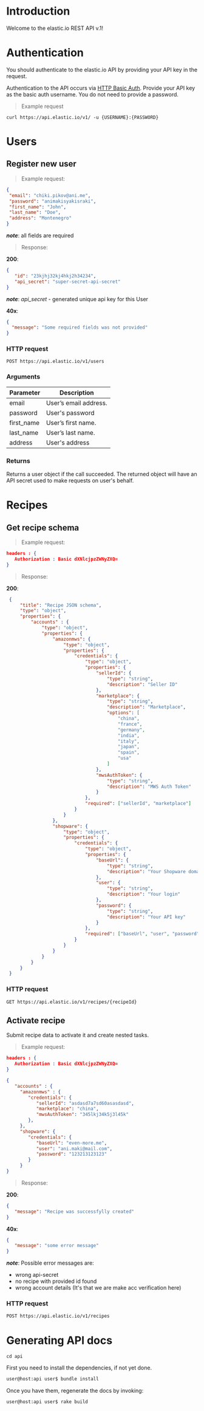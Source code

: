 # Introduction

Welcome to the elastic.io REST API v.1!

# Authentication

You should authenticate to the elastic.io API by providing your API key in the request.

Authentication to the API occurs via [HTTP Basic Auth](http://en.wikipedia.org/wiki/Basic_access_authentication). Provide your API key as the basic auth username. You do not need to provide a password.

> Example request

   ```curl
   curl https://api.elastic.io/v1/ -u {USERNAME}:{PASSWORD}
   ```

# Users

## Register new user

> Example request:

   ```json
  {
    "email": "chiki.pikov@ani.me",
    "password": "animakisyakisraki",
    "first_name": "John",
    "last_name": "Doe",
    "address": "Montenegro"
  }
   ```

   **_note_**: all fields are required

> Response:

   **200**:

   ```json
   {
      "id": "23kjhj32kj4hkj2h34234",
      "api_secret": "super-secret-api-secret"
   }
   ```
   **_note_**: _api_secret_ - generated unique api key for this User

   **40x**:

   ```json
   {
     "message": "Some required fields was not provided"
   }
   ```

### HTTP request

`POST https://api.elastic.io/v1/users`

### Arguments

Parameter | Description
--------- | -----------
email | User’s email address.
password | User's password
first_name | User’s first name.
last_name | User’s last name.
address | User's address

### Returns

Returns a user object if the call succeeded. The returned object will have an API secret used to make requests on user's behalf.

# Recipes

## Get recipe schema

> Example request:

   ```json
   headers : {
      Authorization : Basic dXNlcjpzZWNyZXQ=
   }
   ```

> Response:

   **200**:

   ```json
    {
        "title": "Recipe JSON schema",
        "type": "object",
        "properties": {
            "accounts" : {
                "type": "object",
                "properties": {
                    "amazonmws": {
                        "type": "object",
                        "properties": {
                            "credentials": {
                                "type": "object",
                                "properties": {
                                    "sellerId": {
                                        "type": "string",
                                        "description": "Seller ID"
                                    },
                                    "marketplace": {
                                        "type": "string",
                                        "description": "Marketplace",
                                        "options": [
                                            "china",
                                            "france",
                                            "germany",
                                            "india",
                                            "italy",
                                            "japan",
                                            "spain",
                                            "usa"
                                        ]
                                    },
                                    "mwsAuthToken": {
                                        "type": "string",
                                        "description": "MWS Auth Token"
                                    }
                                },
                                "required": ["sellerId", "marketplace"]
                            }
                        }
                    },
                    "shopware": {
                        "type": "object",
                        "properties": {
                            "credentials": {
                                "type": "object",
                                "properties": {
                                    "baseUrl": {
                                        "type": "string",
                                        "description": "Your Shopware domain"
                                    },
                                    "user": {
                                        "type": "string",
                                        "description": "Your login"
                                    },
                                    "password": {
                                        "type": "string",
                                        "description": "Your API key"
                                    }
                                },
                                "required": ["baseUrl", "user", "password"]
                            }
                        }
                    }
                }
            }
        }
    }
   ```

### HTTP request

   `GET https://api.elastic.io/v1/recipes/{recipeId}`

## Activate recipe

Submit recipe data to activate it and create nested tasks.

> Example request:

   ```json
   headers : {
      Authorization : Basic dXNlcjpzZWNyZXQ=
   }

   {
      "accounts" : {
      	"amazonmws" : {
           "credentials": {
              "sellerId": "asdasd7a7sd60asasdasd",
              "marketplace": "china",
              "mwsAuthToken": "345lkj34k5j3l45k"
           },
        },
        "shopware": {
           "credentials": {
              "baseUrl": "even-more.me",
              "user": "ani.maki@mail.com",
              "password": "123213123123"
           }
        }
   }
   ```

> Response:

   **200**:

   ```json
   {
      "message": "Recipe was successfylly created"
   }
   ```

   **40x**:

   ```json
   {
      "message": "some error message"
   }
   ```
   **_note_**: Possible error messages are:
   - wrong api-secret
   - no recipe with provided id found
   - wrong account details (It's that we are make acc verification here)

### HTTP request

`POST https://api.elastic.io/v1/recipes`

# Generating API docs

``cd api``

First you need to install the dependencies, if not yet done.

````bash
user@host:api user$ bundle install
````

Once you have them, regenerate the docs by invoking:

````bash
user@host:api user$ rake build
````
